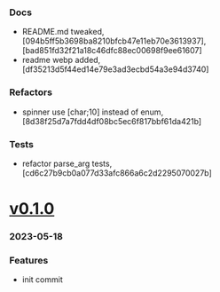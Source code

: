 ### Docs
+ README.md tweaked, [094b5ff5b3698ba8210bfcb47e11eb70e3613937], [bad851fd32f21a18c46dfc88ec00698f9ee61607]
+ readme webp added, [df35213d5f44ed14e79e3ad3ecbd54a3e94d3740]

### Refactors
+ spinner use [char;10] instead of enum, [8d38f25d7a7fdd4df08bc5ec6f817bbf61da421b]

### Tests
+ refactor parse_arg tests, [cd6c27b9cb0a077d33afc866a6c2d2295070027b]

# <a href='https://github.com/mrjackwills/havn/releases/tag/v0.1.0'>v0.1.0</a>
### 2023-05-18

### Features
+ init commit
